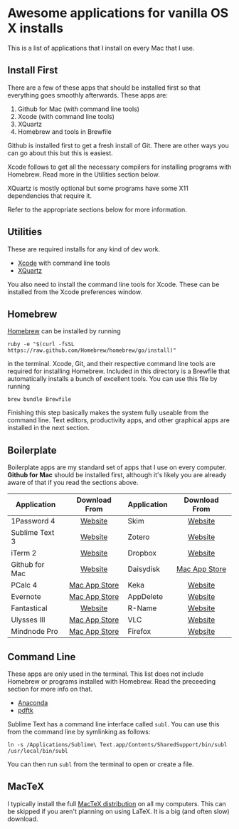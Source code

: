 Awesome applications for vanilla OS X installs
==============================================

This is a list of applications that I install on every Mac that I use.

Install First
-------------
There are a few of these apps that should be installed first so that everything
goes smoothly afterwards. These apps are:

1. Github for Mac (with command line tools)
2. Xcode (with command line tools)
3. XQuartz
4. Homebrew and tools in Brewfile

Github is installed first to get a fresh install of Git. There are other ways
you can go about this but this is easiest.

Xcode follows to get all the necessary compilers for installing programs with
Homebrew. Read more in the Utilities section below.

XQuartz is mostly optional but some programs have some X11 dependencies that
require it.

Refer to the appropriate sections below for more information.

Utilities
---------
These are required installs for any kind of dev work.

* [Xcode](https://itunes.apple.com/us/app/xcode/id497799835?ls=1&mt=12) with
command line tools
* [XQuartz](https://xquartz.macosforge.org/landing/)

You also need to install the command line tools for Xcode. These can be
installed from the Xcode preferences window.

Homebrew
--------
[Homebrew](http://brew.sh) can be installed by running

`ruby -e "$(curl -fsSL https://raw.github.com/Homebrew/homebrew/go/install)"`

in the terminal. Xcode, Git, and their respective command line tools are
required for installing Homebrew. Included in this directory is a Brewfile
that automatically installs a bunch of excellent tools. You can use this file
by running

`brew bundle Brewfile`

Finishing this step basically makes the system fully useable from the command
line. Text editors, productivity apps, and other graphical apps are installed
in the next section.

Boilerplate
-----------
Boilerplate apps are my standard set of apps that I use on every computer.
**Github for Mac** should be installed first, although it's likely you are
already aware of that if you read the sections above.

| Application    | Download From                                                    | Application    | Download From                                                    |
|----------------|:----------------------------------------------------------------:|----------------|:----------------------------------------------------------------:|
| 1Password 4    | [Website      ](https://agilebits.com/onepassword)               | Skim           | [Website      ](http://skim-app.sourceforge.net)                 |
| Sublime Text 3 | [Website      ](http://www.sublimetext.com)                      | Zotero         | [Website      ](https://www.zotero.org)                          |
| iTerm 2        | [Website      ](http://www.iterm2.com/)                          | Dropbox        | [Website      ](https://www.dropbox.com)                         |
| Github for Mac | [Website      ](https://mac.github.com)                          | Daisydisk      | [Mac App Store](http://www.daisydiskapp.com)                     |
| PCalc 4        | [Mac App Store](http://www.pcalc.com)                            | Keka           | [Website      ](http://www.kekaosx.com/en/)                      |
| Evernote       | [Mac App Store](http://evernote.com/evernote/)                   | AppDelete      | [Website      ](http://www.reggieashworth.com/appdelete)         |
| Fantastical    | [Website      ](https://flexibits.com/fantastical)               | R-Name         | [Website      ](https://www.macupdate.com/app/mac/12259/r-name)  |
| Ulysses III    | [Mac App Store](http://www.ulyssesapp.com)                       | VLC            | [Website      ](http://www.videolan.org/vlc/index.html)          |
| Mindnode Pro   | [Mac App Store](https://mindnode.com)                            | Firefox        | [Website      ](http://www.mozilla.org/en-US/firefox/new/)       |

Command Line
------------
These apps are only used in the terminal. This list does not include Homebrew
or programs installed with Homebrew. Read the preceeding section for more info
on that. 

* [Anaconda](https://store.continuum.io/cshop/anaconda/)
* [pdftk](http://www.pdflabs.com/tools/pdftk-server/)

Sublime Text has a command line interface called `subl`. You can use this from
the command line by symlinking as follows:

`ln -s /Applications/Sublime\ Text.app/Contents/SharedSupport/bin/subl /usr/local/bin/subl`

You can then run `subl` from the terminal to open or create a file.

MacTeX
------
I typically install the full [MacTeX distribution](http://tug.org/mactex/) on
all my computers. This can be skipped if you aren't planning on using LaTeX.
It is a big (and often slow) download.
